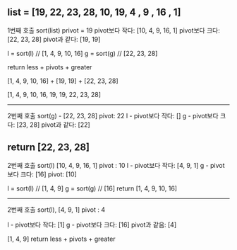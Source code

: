 list = [19, 22, 23, 28, 10, 19, 4 , 9 , 16 , 1]
---------------------------------------------
1번째 호출 sort(list)
privot = 19
pivot보다 작다: [10, 4, 9, 16, 1]
pivot보다 크다: [22, 23, 28]
pivot과 같다: [19, 19]

l = sort(l) // [1, 4, 9, 10, 16]
g = sort(g) // [22, 23, 28]

return less + pivots + greater

[1, 4, 9, 10, 16] + [19, 19] + [22, 23, 28]

[1, 4, 9, 10, 16, 19, 19, 22, 23, 28]

-------------------------------------------
2번째 호출 sort(g) - [22, 23, 28]
pivot: 22
l - pivot보다 작다: []
g - pivot보다 크다: [23, 28]
pivot과 같다: [22]

return [22, 23, 28]
----------------------------------------------

2번째 호출 sort(l)
[10, 4, 9, 16, 1]
pivot : 10
l - pivot보다 작다: [4, 9, 1]
g - pivot보다 크다: [16]
pivot: [10]

l = sort(l) // [1, 4, 9]
g = sort(g) // [16]
return [1, 4, 9, 10, 16]

----------------------------------------------
2번째 호출 sort(l), [4, 9, 1]
pivot : 4

l - pivot보다 작다: [1]
g - pivot보다 크다: [16]
pivot과 같음: [4]

[1, 4, 9]
return less + pivots + greater